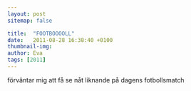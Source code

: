 ```yaml
---
layout: post
sitemap: false

title:  "FOOTBOOOOLL"
date:   2011-08-28 16:38:40 +0100
thumbnail-img: 
author: Eva
tags: [2011]
---
```


förväntar mig att få se nåt liknande på dagens fotbollsmatch

